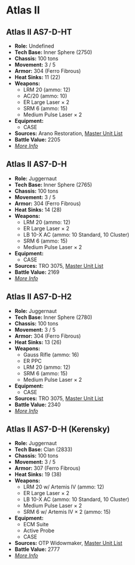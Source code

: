 # Atlas II
## Atlas II AS7-D-HT
- **Role:** Undefined
- **Tech Base:** Inner Sphere (2750)
- **Chassis:** 100 tons
- **Movement:** 3 / 5
- **Armor:** 304 (Ferro Fibrous)
- **Heat Sinks:** 11 (22)
- **Weapons:**
  - LRM 20 (ammo: 12)
  - AC/20 (ammo: 10)
  - ER Large Laser × 2
  - SRM 6 (ammo: 15)
  - Medium Pulse Laser × 2
- **Equipment:**
  - CASE
- **Sources:** Arano Restoration, [Master Unit List](http://masterunitlist.info/Unit/Details/7618/atlas-ii-as7-d-ht)
- **Battle Value:** 2205
- [*More Info*](atlas_ii/atlas_ii_as7-d-ht.md)

## Atlas II AS7-D-H
- **Role:** Juggernaut
- **Tech Base:** Inner Sphere (2765)
- **Chassis:** 100 tons
- **Movement:** 3 / 5
- **Armor:** 304 (Ferro Fibrous)
- **Heat Sinks:** 14 (28)
- **Weapons:**
  - LRM 20 (ammo: 12)
  - ER Large Laser × 2
  - LB 10-X AC (ammo: 10 Standard, 10 Cluster)
  - SRM 6 (ammo: 15)
  - Medium Pulse Laser × 2
- **Equipment:**
  - CASE
- **Sources:** TRO 3075, [Master Unit List](http://masterunitlist.info/Unit/Details/152/atlas-ii-as7-d-h)
- **Battle Value:** 2169
- [*More Info*](atlas_ii/atlas_ii_as7-d-h.md)

## Atlas II AS7-D-H2
- **Role:** Juggernaut
- **Tech Base:** Inner Sphere (2780)
- **Chassis:** 100 tons
- **Movement:** 3 / 5
- **Armor:** 304 (Ferro Fibrous)
- **Heat Sinks:** 13 (26)
- **Weapons:**
  - Gauss Rifle (ammo: 16)
  - ER PPC
  - LRM 20 (ammo: 12)
  - SRM 6 (ammo: 15)
  - Medium Pulse Laser × 2
- **Equipment:**
  - CASE
- **Sources:** TRO 3075, [Master Unit List](http://masterunitlist.info/Unit/Details/153/atlas-ii-as7-d-h2)
- **Battle Value:** 2340
- [*More Info*](atlas_ii/atlas_ii_as7-d-h2.md)

## Atlas II AS7-D-H (Kerensky)
- **Role:** Juggernaut
- **Tech Base:** Clan (2833)
- **Chassis:** 100 tons
- **Movement:** 3 / 5
- **Armor:** 307 (Ferro Fibrous)
- **Heat Sinks:** 19 (38)
- **Weapons:**
  - LRM 20 w/ Artemis IV (ammo: 12)
  - ER Large Laser × 2
  - LB 10-X AC (ammo: 10 Standard, 10 Cluster)
  - Medium Pulse Laser × 2
  - SRM 6 w/ Artemis IV × 2 (ammo: 15)
- **Equipment:**
  - ECM Suite
  - Active Probe
  - CASE
- **Sources:** OTP Widowmaker, [Master Unit List](http://masterunitlist.info/Unit/Details/7310/atlas-ii-as7-d-h-kerensky)
- **Battle Value:** 2777
- [*More Info*](atlas_ii/atlas_ii_as7-d-h_kerensky.md)

